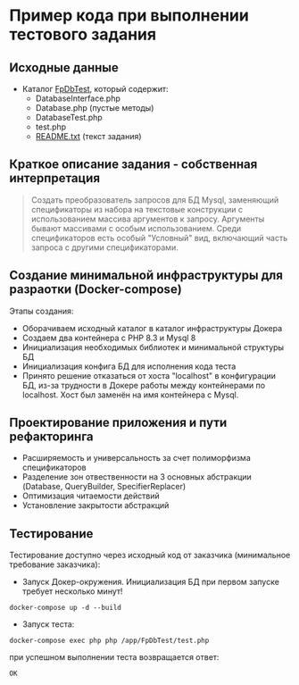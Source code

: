 # Пример кода при выполнении тестового задания

## Исходные данные
- Каталог [FpDbTest](FpDbTest), который содержит:
  - DatabaseInterface.php
  - Database.php (пустые методы)
  - DatabaseTest.php
  - test.php
  - [README.txt](FpDbTest/README.txt) (текст задания)

## Краткое описание задания - собственная интерпретация
> Создать преобразователь запросов для БД Mysql, заменяющий спецификаторы из набора на текстовые конструкции с использованием массива аргументов к запросу. Аргументы бывают массивами с особым использованием. Среди спецификаторов есть особый "Условный" вид, включающий часть запроса с другими спецификаторами.

## Создание минимальной инфраструктуры для разраотки (Docker-compose)
Этапы создания:
- Оборачиваем исходный каталог в каталог инфраструктуры Докера
- Создаем два контейнера с PHP 8.3 и Mysql 8
- Инициализация необходимых библиотек и минимальной структуры БД
- Инициализация конфига БД для исполнения кода теста
- Принято решение отказаться от хоста "localhost" в конфигурации БД, из-за трудности в Докере работы между контейнерами по localhost. Хост был заменён на имя контейнера с Mysql.

## Проектирование приложения и пути рефакторинга
- Расширяемость и универсальность за счет полиморфизма спецификаторов
- Разделение зон отвественности на 3 основных абстракции (Database, QueryBuilder, SpecifierReplacer)
- Оптимизация читаемости действий
- Установление закрытости абстракций

## Тестирование
Тестирование доступно через исходный код от заказчика (минимальное требование заказчика):
- Запуск Докер-окружения. Инициализация БД при первом запуске требует несколько минут!
```
docker-compose up -d --build
```
- Запуск теста:
```
docker-compose exec php php /app/FpDbTest/test.php
```
при успешном выполнении теста возвращается ответ:
```
OK
```
